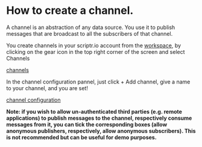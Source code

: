 # How to create a channel.

A channel is an abstraction of any data source. You use it to publish messages that are broadcast to all the subscribers of that channel.

You create channels in your scriptr.io account from the [workspace](https://www.scriptr.io/workspace), by clicking on the gear icon in the top right corner of the screen and select Channels

[channels](./images/channels.PNG)

In the channel configuration pannel, just click + Add channel, give a name to your channel, and you are set!

[channel configuration](./images/create_secure_channel.png)

**Note: if you wish to allow un-authenticated third parties (e.g. remote applications) to publish messages to the channel, respectively consume messages from it, you can tick the corresponding boxes (allow anonymous publishers, respectively, allow anonymous subscribers).
This is not recommended but can be useful for demo purposes.**
